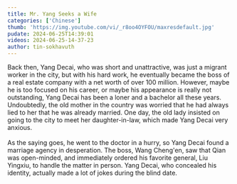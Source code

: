 ```yaml
---
title: Mr. Yang Seeks a Wife
categories: ['Chinese']
thumb: 'https://img.youtube.com/vi/_r8oo4OYFOU/maxresdefault.jpg'
pudate: 2024-06-25T14:39:01
videos: 2024-06-25-14-37-23
author: tin-sokhavuth
---
```

Back then, Yang Decai, who was short and unattractive, was just a migrant worker in the city, but with his hard work, he eventually became the boss of a real estate company with a net worth of over 100 million. However, maybe he is too focused on his career, or maybe his appearance is really not outstanding, Yang Decai has been a loner and a bachelor all these years. Undoubtedly, the old mother in the country was worried that he had always lied to her that he was already married. One day, the old lady insisted on going to the city to meet her daughter-in-law, which made Yang Decai very anxious.
<br/><br/>
As the saying goes, he went to the doctor in a hurry, so Yang Decai found a marriage agency in desperation. The boss, Wang Cheng'en, saw that Qian was open-minded, and immediately ordered his favorite general, Liu Yingxiu, to handle the matter in person. Yang Decai, who concealed his identity, actually made a lot of jokes during the blind date.